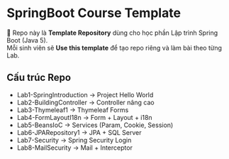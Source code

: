 # SpringBoot Course Template

📌 Repo này là **Template Repository** dùng cho học phần Lập trình Spring Boot (Java 5).  
Mỗi sinh viên sẽ **Use this template** để tạo repo riêng và làm bài theo từng Lab.

## Cấu trúc Repo
- Lab1-SpringIntroduction → Project Hello World
- Lab2-BuildingController → Controller nâng cao
- Lab3-Thymeleaf1 → Thymeleaf Forms
- Lab4-FormLayoutI18n → Form + Layout + i18n
- Lab5-BeansIoC → Services (Param, Cookie, Session)
- Lab6-JPARepository1 → JPA + SQL Server
- Lab7-Security → Spring Security Login
- Lab8-MailSecurity → Mail + Interceptor

